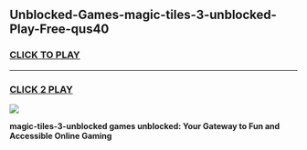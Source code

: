 
## Unblocked-Games-magic-tiles-3-unblocked-Play-Free-qus40
<h3>
<a href="https://premium76.site?title=magic-tiles-3-unblocked&ref=21A">CLICK TO PLAY</a></h3>
<hr>

<h3>
<a href="https://premium76.site?title=magic-tiles-3-unblocked&ref=21A">CLICK 2 PLAY</a>
  
</h3>

<a href="https://premium76.site?title=magic-tiles-3-unblocked&ref=21A"><img src="https://clearcache.store/games.png"></a>


**magic-tiles-3-unblocked games unblocked: Your Gateway to Fun and Accessible Online Gaming**
